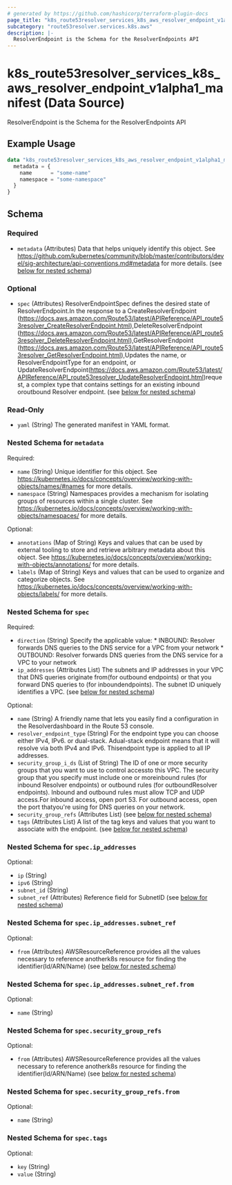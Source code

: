```yaml
---
# generated by https://github.com/hashicorp/terraform-plugin-docs
page_title: "k8s_route53resolver_services_k8s_aws_resolver_endpoint_v1alpha1_manifest Data Source - terraform-provider-k8s"
subcategory: "route53resolver.services.k8s.aws"
description: |-
  ResolverEndpoint is the Schema for the ResolverEndpoints API
---
```


# k8s_route53resolver_services_k8s_aws_resolver_endpoint_v1alpha1_manifest (Data Source)

ResolverEndpoint is the Schema for the ResolverEndpoints API

## Example Usage

```terraform
data "k8s_route53resolver_services_k8s_aws_resolver_endpoint_v1alpha1_manifest" "example" {
  metadata = {
    name      = "some-name"
    namespace = "some-namespace"
  }
}
```

<!-- schema generated by tfplugindocs -->
## Schema

### Required

- `metadata` (Attributes) Data that helps uniquely identify this object. See https://github.com/kubernetes/community/blob/master/contributors/devel/sig-architecture/api-conventions.md#metadata for more details. (see [below for nested schema](#nestedatt--metadata))

### Optional

- `spec` (Attributes) ResolverEndpointSpec defines the desired state of ResolverEndpoint.In the response to a CreateResolverEndpoint (https://docs.aws.amazon.com/Route53/latest/APIReference/API_route53resolver_CreateResolverEndpoint.html),DeleteResolverEndpoint (https://docs.aws.amazon.com/Route53/latest/APIReference/API_route53resolver_DeleteResolverEndpoint.html),GetResolverEndpoint (https://docs.aws.amazon.com/Route53/latest/APIReference/API_route53resolver_GetResolverEndpoint.html),Updates the name, or ResolverEndpointType for an endpoint, or UpdateResolverEndpoint(https://docs.aws.amazon.com/Route53/latest/APIReference/API_route53resolver_UpdateResolverEndpoint.html)request, a complex type that contains settings for an existing inbound oroutbound Resolver endpoint. (see [below for nested schema](#nestedatt--spec))

### Read-Only

- `yaml` (String) The generated manifest in YAML format.

<a id="nestedatt--metadata"></a>
### Nested Schema for `metadata`

Required:

- `name` (String) Unique identifier for this object. See https://kubernetes.io/docs/concepts/overview/working-with-objects/names/#names for more details.
- `namespace` (String) Namespaces provides a mechanism for isolating groups of resources within a single cluster. See https://kubernetes.io/docs/concepts/overview/working-with-objects/namespaces/ for more details.

Optional:

- `annotations` (Map of String) Keys and values that can be used by external tooling to store and retrieve arbitrary metadata about this object. See https://kubernetes.io/docs/concepts/overview/working-with-objects/annotations/ for more details.
- `labels` (Map of String) Keys and values that can be used to organize and categorize objects. See https://kubernetes.io/docs/concepts/overview/working-with-objects/labels/ for more details.


<a id="nestedatt--spec"></a>
### Nested Schema for `spec`

Required:

- `direction` (String) Specify the applicable value:   * INBOUND: Resolver forwards DNS queries to the DNS service for a VPC   from your network   * OUTBOUND: Resolver forwards DNS queries from the DNS service for a VPC   to your network
- `ip_addresses` (Attributes List) The subnets and IP addresses in your VPC that DNS queries originate from(for outbound endpoints) or that you forward DNS queries to (for inboundendpoints). The subnet ID uniquely identifies a VPC. (see [below for nested schema](#nestedatt--spec--ip_addresses))

Optional:

- `name` (String) A friendly name that lets you easily find a configuration in the Resolverdashboard in the Route 53 console.
- `resolver_endpoint_type` (String) For the endpoint type you can choose either IPv4, IPv6. or dual-stack. Adual-stack endpoint means that it will resolve via both IPv4 and IPv6. Thisendpoint type is applied to all IP addresses.
- `security_group_i_ds` (List of String) The ID of one or more security groups that you want to use to control accessto this VPC. The security group that you specify must include one or moreinbound rules (for inbound Resolver endpoints) or outbound rules (for outboundResolver endpoints). Inbound and outbound rules must allow TCP and UDP access.For inbound access, open port 53. For outbound access, open the port thatyou're using for DNS queries on your network.
- `security_group_refs` (Attributes List) (see [below for nested schema](#nestedatt--spec--security_group_refs))
- `tags` (Attributes List) A list of the tag keys and values that you want to associate with the endpoint. (see [below for nested schema](#nestedatt--spec--tags))

<a id="nestedatt--spec--ip_addresses"></a>
### Nested Schema for `spec.ip_addresses`

Optional:

- `ip` (String)
- `ipv6` (String)
- `subnet_id` (String)
- `subnet_ref` (Attributes) Reference field for SubnetID (see [below for nested schema](#nestedatt--spec--ip_addresses--subnet_ref))

<a id="nestedatt--spec--ip_addresses--subnet_ref"></a>
### Nested Schema for `spec.ip_addresses.subnet_ref`

Optional:

- `from` (Attributes) AWSResourceReference provides all the values necessary to reference anotherk8s resource for finding the identifier(Id/ARN/Name) (see [below for nested schema](#nestedatt--spec--ip_addresses--subnet_ref--from))

<a id="nestedatt--spec--ip_addresses--subnet_ref--from"></a>
### Nested Schema for `spec.ip_addresses.subnet_ref.from`

Optional:

- `name` (String)




<a id="nestedatt--spec--security_group_refs"></a>
### Nested Schema for `spec.security_group_refs`

Optional:

- `from` (Attributes) AWSResourceReference provides all the values necessary to reference anotherk8s resource for finding the identifier(Id/ARN/Name) (see [below for nested schema](#nestedatt--spec--security_group_refs--from))

<a id="nestedatt--spec--security_group_refs--from"></a>
### Nested Schema for `spec.security_group_refs.from`

Optional:

- `name` (String)



<a id="nestedatt--spec--tags"></a>
### Nested Schema for `spec.tags`

Optional:

- `key` (String)
- `value` (String)
